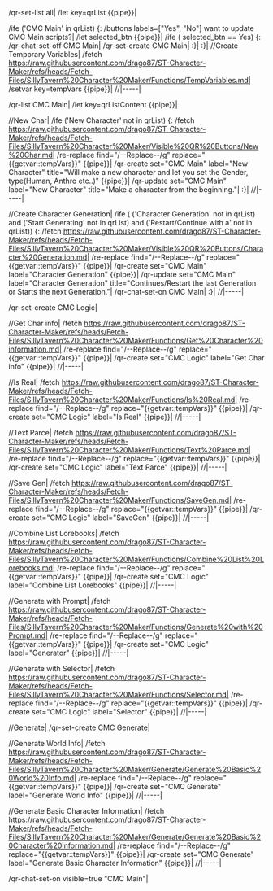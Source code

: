 /qr-set-list all|
/let key=qrList {{pipe}}|

/ife ('CMC Main' in qrList) {:
	/buttons labels=["Yes", "No"] want to update CMC Main scripts?|
	/let selected_btn {{pipe}}|
	/ife ( selected_btn == Yes) {:
		/qr-chat-set-off CMC Main|
		/qr-set-create CMC Main|
	:}|
:}|
//Create Temporary Variables|
/fetch https://raw.githubusercontent.com/drago87/ST-Character-Maker/refs/heads/Fetch-Files/SillyTavern%20Character%20Maker/Functions/TempVariables.md|
/setvar key=tempVars {{pipe}}|
//|-----|

/qr-list CMC Main|
/let key=qrListContent {{pipe}}|

//New Char|
/ife ('New Character' not in qrList) {:
	/fetch https://raw.githubusercontent.com/drago87/ST-Character-Maker/refs/heads/Fetch-Files/SillyTavern%20Character%20Maker/Visible%20QR%20Buttons/New%20Char.md|
	/re-replace find="/--Replace--/g" replace="{{getvar::tempVars}}" {{pipe}}|
	/qr-create set="CMC Main" label="New Character" title="Will make a new character and let you set the Gender, type(Human, Anthro etc..)" {{pipe}}|
	/qr-update set="CMC Main" label="New Character" title="Make a character from the beginning."|
:}|
//|-----|

//Create Character Generation|
/ife ( ('Character Generation' not in qrList) and ('Start Generating' not in qrList) and ('Restart/Continue with a' not in qrList)) {:
	/fetch https://raw.githubusercontent.com/drago87/ST-Character-Maker/refs/heads/Fetch-Files/SillyTavern%20Character%20Maker/Visible%20QR%20Buttons/Character%20Generation.md|
	/re-replace find="/--Replace--/g" replace="{{getvar::tempVars}}" {{pipe}}|
	/qr-create set="CMC Main" label="Character Generation" {{pipe}}|
	/qr-update set="CMC Main" label="Character Generation" title="Continues/Restart the last Generation or Starts the next Generation."|
	/qr-chat-set-on CMC Main|
:}|
//|-----|



/qr-set-create CMC Logic|

//Get Char info|
/fetch https://raw.githubusercontent.com/drago87/ST-Character-Maker/refs/heads/Fetch-Files/SillyTavern%20Character%20Maker/Functions/Get%20Character%20information.md|
/re-replace find="/--Replace--/g" replace="{{getvar::tempVars}}" {{pipe}}|
/qr-create set="CMC Logic" label="Get Char info" {{pipe}}|
//|-----|

//Is Real|
/fetch https://raw.githubusercontent.com/drago87/ST-Character-Maker/refs/heads/Fetch-Files/SillyTavern%20Character%20Maker/Functions/Is%20Real.md|
/re-replace find="/--Replace--/g" replace="{{getvar::tempVars}}" {{pipe}}|
/qr-create set="CMC Logic" label="Is Real" {{pipe}}|
//|-----|

//Text Parce|
/fetch https://raw.githubusercontent.com/drago87/ST-Character-Maker/refs/heads/Fetch-Files/SillyTavern%20Character%20Maker/Functions/Text%20Parce.md|
/re-replace find="/--Replace--/g" replace="{{getvar::tempVars}}" {{pipe}}|
/qr-create set="CMC Logic" label="Text Parce" {{pipe}}|
//|-----|

//Save Gen|
/fetch https://raw.githubusercontent.com/drago87/ST-Character-Maker/refs/heads/Fetch-Files/SillyTavern%20Character%20Maker/Functions/SaveGen.md|
/re-replace find="/--Replace--/g" replace="{{getvar::tempVars}}" {{pipe}}|
/qr-create set="CMC Logic" label="SaveGen" {{pipe}}|
//|-----|

//Combine List Lorebooks|
/fetch https://raw.githubusercontent.com/drago87/ST-Character-Maker/refs/heads/Fetch-Files/SillyTavern%20Character%20Maker/Functions/Combine%20List%20Lorebooks.md|
/re-replace find="/--Replace--/g" replace="{{getvar::tempVars}}" {{pipe}}|
/qr-create set="CMC Logic" label="Combine List Lorebooks" {{pipe}}|
//|-----|

//Generate with Prompt|
/fetch https://raw.githubusercontent.com/drago87/ST-Character-Maker/refs/heads/Fetch-Files/SillyTavern%20Character%20Maker/Functions/Generate%20with%20Prompt.md|
/re-replace find="/--Replace--/g" replace="{{getvar::tempVars}}" {{pipe}}|
/qr-create set="CMC Logic" label="Generator" {{pipe}}|
//|-----|

//Generate with Selector|
/fetch https://raw.githubusercontent.com/drago87/ST-Character-Maker/refs/heads/Fetch-Files/SillyTavern%20Character%20Maker/Functions/Selector.md|
/re-replace find="/--Replace--/g" replace="{{getvar::tempVars}}" {{pipe}}|
/qr-create set="CMC Logic" label="Selector" {{pipe}}|
//|-----|

//Generate|
/qr-set-create CMC Generate|

//Generate World Info|
/fetch https://raw.githubusercontent.com/drago87/ST-Character-Maker/refs/heads/Fetch-Files/SillyTavern%20Character%20Maker/Generate/Generate%20Basic%20World%20Info.md|
/re-replace find="/--Replace--/g" replace="{{getvar::tempVars}}" {{pipe}}|
/qr-create set="CMC Generate" label="Generate World Info" {{pipe}}|
//|-----|

//Generate Basic Character Information|
/fetch https://raw.githubusercontent.com/drago87/ST-Character-Maker/refs/heads/Fetch-Files/SillyTavern%20Character%20Maker/Generate/Generate%20Basic%20Character%20Information.md|
/re-replace find="/--Replace--/g" replace="{{getvar::tempVars}}" {{pipe}}|
/qr-create set="CMC Generate" label="Generate Basic Character Information" {{pipe}}|
//|-----|

/qr-chat-set-on visible=true "CMC Main"|